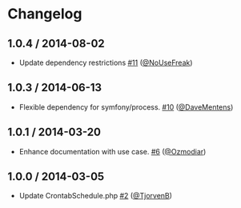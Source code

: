 # Changelog

## 1.0.4 / 2014-08-02

* Update dependency restrictions [#11](https://github.com/Cron/Cron/pull/11) ([@NoUseFreak](https://github.com/NoUseFreak)) 


## 1.0.3 / 2014-06-13

* Flexible dependency for symfony/process. [#10](https://github.com/Cron/Cron/pull/10) ([@DaveMentens](https://github.com/DaveMentens)) 


## 1.0.1 / 2014-03-20

* Enhance documentation with use case. [#6](https://github.com/Cron/Cron/pull/6) ([@Ozmodiar](https://github.com/Ozmodiar)) 


## 1.0.0 / 2014-03-05

* Update CrontabSchedule.php [#2](https://github.com/Cron/Cron/pull/2) ([@TjorvenB](https://github.com/TjorvenB)) 
